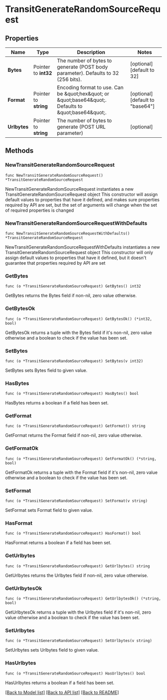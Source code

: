 # TransitGenerateRandomSourceRequest

## Properties

Name | Type | Description | Notes
------------ | ------------- | ------------- | -------------
**Bytes** | Pointer to **int32** | The number of bytes to generate (POST body parameter). Defaults to 32 (256 bits). | [optional] [default to 32]
**Format** | Pointer to **string** | Encoding format to use. Can be \&quot;hex\&quot; or \&quot;base64\&quot;. Defaults to \&quot;base64\&quot;. | [optional] [default to "base64"]
**Urlbytes** | Pointer to **string** | The number of bytes to generate (POST URL parameter) | [optional] 

## Methods

### NewTransitGenerateRandomSourceRequest

`func NewTransitGenerateRandomSourceRequest() *TransitGenerateRandomSourceRequest`

NewTransitGenerateRandomSourceRequest instantiates a new TransitGenerateRandomSourceRequest object
This constructor will assign default values to properties that have it defined,
and makes sure properties required by API are set, but the set of arguments
will change when the set of required properties is changed

### NewTransitGenerateRandomSourceRequestWithDefaults

`func NewTransitGenerateRandomSourceRequestWithDefaults() *TransitGenerateRandomSourceRequest`

NewTransitGenerateRandomSourceRequestWithDefaults instantiates a new TransitGenerateRandomSourceRequest object
This constructor will only assign default values to properties that have it defined,
but it doesn't guarantee that properties required by API are set

### GetBytes

`func (o *TransitGenerateRandomSourceRequest) GetBytes() int32`

GetBytes returns the Bytes field if non-nil, zero value otherwise.

### GetBytesOk

`func (o *TransitGenerateRandomSourceRequest) GetBytesOk() (*int32, bool)`

GetBytesOk returns a tuple with the Bytes field if it's non-nil, zero value otherwise
and a boolean to check if the value has been set.

### SetBytes

`func (o *TransitGenerateRandomSourceRequest) SetBytes(v int32)`

SetBytes sets Bytes field to given value.

### HasBytes

`func (o *TransitGenerateRandomSourceRequest) HasBytes() bool`

HasBytes returns a boolean if a field has been set.

### GetFormat

`func (o *TransitGenerateRandomSourceRequest) GetFormat() string`

GetFormat returns the Format field if non-nil, zero value otherwise.

### GetFormatOk

`func (o *TransitGenerateRandomSourceRequest) GetFormatOk() (*string, bool)`

GetFormatOk returns a tuple with the Format field if it's non-nil, zero value otherwise
and a boolean to check if the value has been set.

### SetFormat

`func (o *TransitGenerateRandomSourceRequest) SetFormat(v string)`

SetFormat sets Format field to given value.

### HasFormat

`func (o *TransitGenerateRandomSourceRequest) HasFormat() bool`

HasFormat returns a boolean if a field has been set.

### GetUrlbytes

`func (o *TransitGenerateRandomSourceRequest) GetUrlbytes() string`

GetUrlbytes returns the Urlbytes field if non-nil, zero value otherwise.

### GetUrlbytesOk

`func (o *TransitGenerateRandomSourceRequest) GetUrlbytesOk() (*string, bool)`

GetUrlbytesOk returns a tuple with the Urlbytes field if it's non-nil, zero value otherwise
and a boolean to check if the value has been set.

### SetUrlbytes

`func (o *TransitGenerateRandomSourceRequest) SetUrlbytes(v string)`

SetUrlbytes sets Urlbytes field to given value.

### HasUrlbytes

`func (o *TransitGenerateRandomSourceRequest) HasUrlbytes() bool`

HasUrlbytes returns a boolean if a field has been set.


[[Back to Model list]](../README.md#documentation-for-models) [[Back to API list]](../README.md#documentation-for-api-endpoints) [[Back to README]](../README.md)


